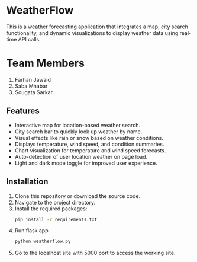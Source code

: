 # WeatherFlow

This is a weather forecasting application that integrates a map, city search functionality, and dynamic visualizations to display weather data using real-time API calls.

# Team Members
1. Farhan Jawaid
2. Saba Mhabar
3. Sougata Sarkar

## Features
- Interactive map for location-based weather search.
- City search bar to quickly look up weather by name.
- Visual effects like rain or snow based on weather conditions.
- Displays temperature, wind speed, and condition summaries.
- Chart visualization for temperature and wind speed forecasts.
- Auto-detection of user location weather on page load.
- Light and dark mode toggle for improved user experience.

## Installation
1. Clone this repository or download the source code.
2. Navigate to the project directory.
3. Install the required packages:
   ```bash
   pip install -r requirements.txt
4. Run flask app
   ```bash
   python weatherflow.py
6. Go to the localhost site with 5000 port to access the working site.
